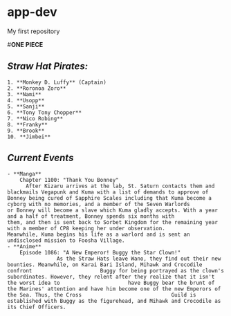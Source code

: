 # app-dev
My first repository

#**ONE PIECE**

## ***Straw Hat Pirates:***
    1. **Monkey D. Luffy** (Captain)
    2. **Roronoa Zoro**
    3. **Nami**
    4. **Usopp**
    5. **Sanji**
    6. **Tony Tony Chopper**
    7. **Nico Robing**
    8. **Franky**
    9. **Brook**
    10. **Jimbei**

## ***Current Events***
    - **Manga** 
        Chapter 1100: "Thank You Bonney"
          After Kizaru arrives at the lab, St. Saturn contacts them and blackmails Vegapunk and Kuma with a list of demands to approve of           Bonney being cured of Sapphire Scales including that Kuma become a cyborg with no memories, and a member of the Seven Warlords            or Bonney will become a slave which Kuma gladly accepts. With a year and a half of treatment, Bonney spends six months with               them, and then is sent back to Sorbet Kingdom for the remaining year with a member of CP8 keeping her under observation.                  Meanwhile, Kuma begins his life as a warlord and is sent an undisclosed mission to Foosha Village.
    - **Anime**
        Episode 1086: "A New Emperor! Buggy the Star Clown!"
					As the Straw Hats leave Wano, they find out their new bounties. Meanwhile, on Karai Bari Island, Mihawk and Crocodile confront 						Buggy for being portrayed as the clown's subordinates. However, they relent after they realize that it isn't the worst idea to 						have Buggy bear the brunt of the Marines' attention and have him become one of the new Emperors of the Sea. Thus, the Cross 							Guild is established with Buggy as the figurehead, and Mihawk and Crocodile as its Chief Officers.
		 
